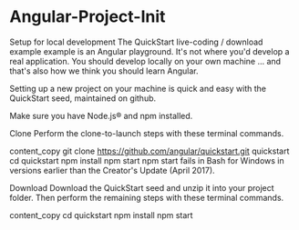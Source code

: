 # Angular-Project-Init

Setup for local development
The QuickStart live-coding / download example example is an Angular playground. It's not where you'd develop a real application. You should develop locally on your own machine ... and that's also how we think you should learn Angular.

Setting up a new project on your machine is quick and easy with the QuickStart seed, maintained on github.

Make sure you have Node.js® and npm installed.

Clone
Perform the clone-to-launch steps with these terminal commands.

content_copy
git clone https://github.com/angular/quickstart.git quickstart
cd quickstart
npm install
npm start
npm start fails in Bash for Windows in versions earlier than the Creator's Update (April 2017).

Download
Download the QuickStart seed and unzip it into your project folder. Then perform the remaining steps with these terminal commands.

content_copy
cd quickstart
npm install
npm start
